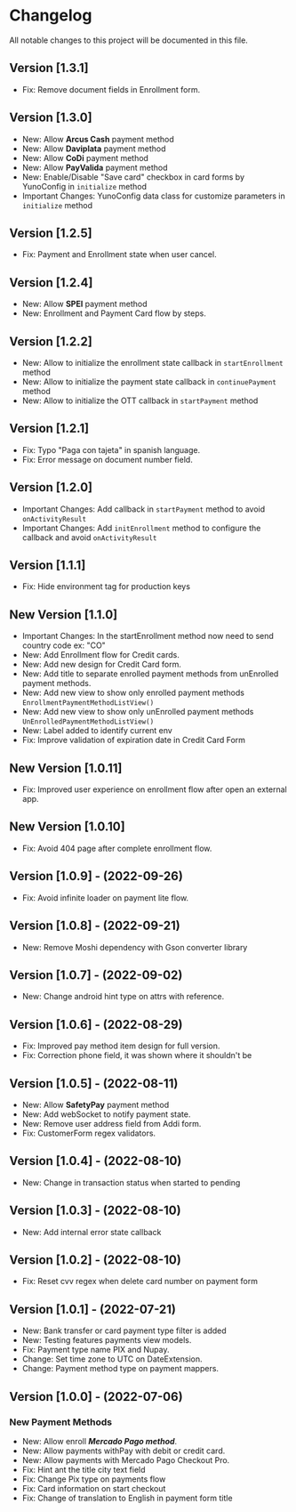 # Changelog
All notable changes to this project will be documented in this file.

## Version [1.3.1]
- Fix: Remove document fields in Enrollment form.

## Version [1.3.0]
- New: Allow **Arcus Cash** payment method
- New: Allow **Daviplata** payment method
- New: Allow **CoDi** payment method
- New: Allow **PayValida** payment method
- New: Enable/Disable "Save card" checkbox in card forms by YunoConfig in ```initialize``` method
- Important Changes: YunoConfig data class for customize parameters in ```initialize``` method

## Version [1.2.5]
- Fix: Payment and Enrollment state when user cancel.

## Version [1.2.4]
- New: Allow **SPEI** payment method
- New: Enrollment and Payment Card flow by steps.

## Version [1.2.2]
- New: Allow to initialize the enrollment state callback in ```startEnrollment``` method
- New: Allow to initialize the payment state callback in ```continuePayment``` method
- New: Allow to initialize the OTT callback in ```startPayment``` method

## Version [1.2.1]
- Fix: Typo "Paga con tajeta" in spanish language.
- Fix: Error message on document number field.

## Version [1.2.0]
- Important Changes: Add callback in ```startPayment``` method to avoid  ```onActivityResult```
- Important Changes: Add ```initEnrollment``` method to  configure the callback and avoid  ```onActivityResult```

## Version [1.1.1]
- Fix: Hide environment tag for production keys

## New Version [1.1.0]
- Important Changes: In the startEnrollment method now need to send country code ex: "CO"
- New: Add Enrollment flow for Credit cards.
- New: Add new design for Credit Card form.
- New: Add title to separate enrolled payment methods from unEnrolled payment methods.
- New: Add new view to show only enrolled payment methods ```EnrollmentPaymentMethodListView()```
- New: Add new view to show only unEnrolled payment methods ```UnEnrolledPaymentMethodListView()```
- New: Label added to identify current env
- Fix: Improve validation of expiration date in Credit Card Form

## New Version [1.0.11]
- Fix: Improved user experience on enrollment flow after open an external app. 

## New Version [1.0.10]
- Fix: Avoid 404 page after complete enrollment flow.  

## Version [1.0.9] - (2022-09-26)
- Fix: Avoid infinite loader on payment lite flow.

## Version [1.0.8] - (2022-09-21)
- New: Remove Moshi dependency with Gson converter library

## Version [1.0.7] - (2022-09-02)
- New: Change android hint type on attrs with reference.

## Version [1.0.6] - (2022-08-29)
- Fix: Improved pay method item design for full version.
- Fix: Correction phone field, it was shown where it shouldn't be

## Version [1.0.5] - (2022-08-11)
- New: Allow **SafetyPay** payment method
- New: Add webSocket to notify payment state.
- New: Remove user address field from Addi form.
- Fix: CustomerForm regex validators.

## Version [1.0.4] - (2022-08-10)
- New: Change in transaction status when started to pending

## Version [1.0.3] - (2022-08-10)
- New: Add internal error state callback

## Version [1.0.2] - (2022-08-10)
- Fix: Reset cvv regex when delete card number on payment form

## Version [1.0.1] - (2022-07-21)
- New: Bank transfer or card payment type filter is added
- New: Testing features payments view models.
- Fix: Payment type name PIX and Nupay.
- Change: Set time zone to UTC on DateExtension.
- Change: Payment method type on payment mappers.

## Version [1.0.0] - (2022-07-06)
### New Payment Methods
- New: Allow enroll ***Mercado Pago method***.
- New: Allow payments withPay with debit or credit card.
- New: Allow payments with Mercado Pago Checkout Pro.
- Fix: Hint ant the title city text field
- Fix: Change Pix type on payments flow
- Fix: Card information on start checkout
- Fix: Change of translation to English in payment form title 